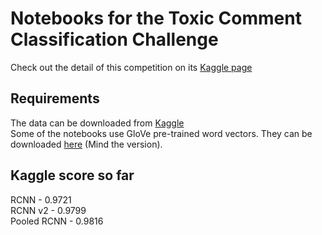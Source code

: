 # Notebooks for the Toxic Comment Classification Challenge
Check out the detail of this competition on its <a href="https://www.kaggle.com/c/jigsaw-toxic-comment-classification-challenge">Kaggle page</a>

## Requirements
The data can be downloaded from <a href="https://www.kaggle.com/c/jigsaw-toxic-comment-classification-challenge/data">Kaggle</a>  
Some of the notebooks use GloVe pre-trained word vectors. They can be downloaded <a href="https://nlp.stanford.edu/projects/glove/">here</a> (Mind the version).  

## Kaggle score so far
RCNN - 0.9721  
RCNN v2 - 0.9799  
Pooled RCNN - 0.9816  
